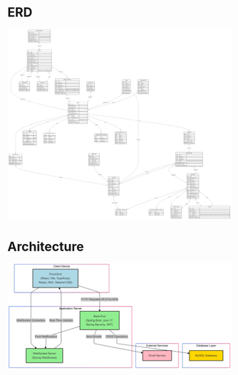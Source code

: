 # ERD
![LabManagement](./image/ERD.png)
# Architecture
![LabManagement](./image/Architecture.png)


